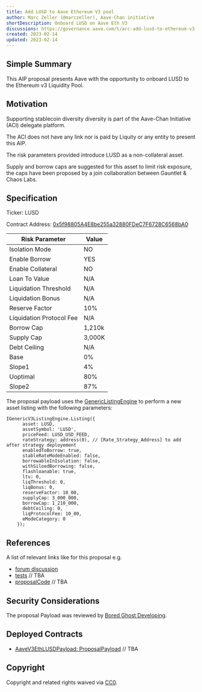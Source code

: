```yaml
---
title: Add LUSD to Aave Ethereum V3 pool
author: Marc Zeller (@marczeller), Aave-Chan initiative
shortDescription: Onboard LUSD on Aave Eth V3
discussions: https://governance.aave.com/t/arc-add-lusd-to-ethereum-v3-market/11522
created: 2023-02-14
updated: 2023-02-14
---
```


## Simple Summary
This AIP proposal presents Aave with the opportunity to onboard LUSD to the Ethereum v3 Liquidity Pool.

## Motivation
Supporting stablecoin diversity diversity is part of the Aave-Chan Initiative (ACI) delegate platform.

The ACI does not have any link nor is paid by Liquity or any entity to present this AIP.

The risk parameters provided introduce LUSD as a non-collateral asset.

Supply and borrow caps are suggested for this asset to limit risk exposure, the caps have been proposed by a join collaboration between Gauntlet & Chaos Labs.

## Specification

Ticker: LUSD

Contract Address: [0x5f98805A4E8be255a32880FDeC7F6728C6568bA0](https://etherscan.io/token/0x5f98805A4E8be255a32880FDeC7F6728C6568bA0)

|Risk Parameter|Value|
| --- | --- |
|Isolation Mode|NO|
|Enable Borrow|YES|
|Enable Collateral|NO|
|Loan To Value|N/A|
|Liquidation Threshold|N/A|
|Liquidation Bonus|N/A|
|Reserve Factor|10%|
|Liquidation Protocol Fee|N/A|
|Borrow Cap|1,210k|
|Supply Cap|3,000K|
|Debt Ceiling|N/A|
|Base|0%|
|Slope1|4%|
|Uoptimal|80%|
|Slope2|87%|

The proposal payload uses the [GenericListingEngine](https://etherscan.io/address/0xC51e6E38d406F98049622Ca54a6096a23826B426#code) to perform a new asset listing with the following parameters:

```solidity
IGenericV3ListingEngine.Listing({
      asset: LUSD,
      assetSymbol: 'LUSD',
      priceFeed: LUSD_USD_FEED,
      rateStrategy: address(0), // [Rate_Strategy_Address] to add after strategy deployement
      enabledToBorrow: true,
      stableRateModeEnabled: false,
      borrowableInIsolation: false,
      withSiloedBorrowing: false,
      flashloanable: true,
      ltv: 0,
      liqThreshold: 0,
      liqBonus: 0,
      reserveFactor: 10_00,
      supplyCap: 3_000_000,
      borrowCap: 1_210_000,
      debtCeiling: 0,
      liqProtocolFee: 10_00,
      eModeCategory: 0
    });
```

## References

A list of relevant links like for this proposal e.g.

- [forum discussion](https://governance.aave.com/t/arc-add-lusd-to-ethereum-v3-market/11522)
- [tests]() // TBA
- [proposalCode]() // TBA

## Security Considerations

The proposal Payload was reviewed by [Bored Ghost Developing](https://bgdlabs.com/).

## Deployed Contracts

- [AaveV3EthLUSDPayload: ProposalPayload]() // TBA

## Copyright

Copyright and related rights waived via [CC0](https://creativecommons.org/publicdomain/zero/1.0/).
